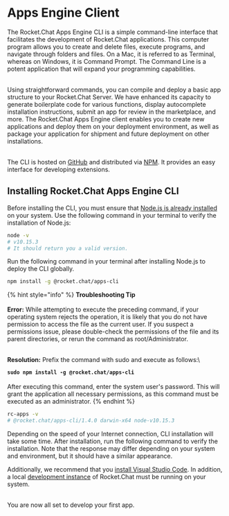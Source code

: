 # Apps Engine Client

The Rocket.Chat Apps Engine CLI is a simple command-line interface that facilitates the development of Rocket.Chat applications. This computer program allows you to create and delete files, execute programs, and navigate through folders and files. On a Mac, it is referred to as Terminal, whereas on Windows, it is Command Prompt. The Command Line is a potent application that will expand your programming capabilities.

\
Using straightforward commands, you can compile and deploy a basic app structure to your Rocket.Chat Server. We have enhanced its capacity to generate boilerplate code for various functions, display autocomplete installation instructions, submit an app for review in the marketplace, and more. The Rocket.Chat Apps Engine client enables you to create new applications and deploy them on your deployment environment, as well as package your application for shipment and future deployment on other installations.

\
The CLI is hosted on [GitHub](https://github.com/RocketChat/Rocket.Chat.Apps-cli) and distributed via [NPM](https://www.npmjs.com/package/@rocket.chat/apps-cli). It provides an easy interface for developing extensions.

## Installing Rocket.Chat Apps Engine CLI

Before installing the CLI, you must ensure that [Node.js is already installed](https://nodejs.org/en) on your system. Use the following command in your terminal to verify the installation of Node.js:&#x20;

```bash
node -v
# v10.15.3
# It should return you a valid version.
```

Run the following command in your terminal after installing Node.js to deploy the CLI globally.

```bash
npm install -g @rocket.chat/apps-cli
```

{% hint style="info" %}
**Troubleshooting Tip**\
\
**Error:** While attempting to execute the preceding command, if your operating system rejects the operation, it is likely that you do not have permission to access the file as the current user. If you suspect a permissions issue, please double-check the permissions of the file and its parent directories, or rerun the command as root/Administrator.

\
**Resolution:** Prefix the command with sudo and execute as follows:\


**`sudo npm install -g @rocket.chat/apps-cli`**\
\
After executing this command, enter the system user's password. This will grant the application all necessary permissions, as this command must be executed as an administrator.
{% endhint %}

```bash
rc-apps -v
# @rocket.chat/apps-cli/1.4.0 darwin-x64 node-v10.15.3
```

Depending on the speed of your Internet connection, CLI installation will take some time. After installation, run the following command to verify the installation. Note that the response may differ depending on your system and environment, but it should have a similar appearance.

Additionally, we recommend that you [install Visual Studio Code](https://code.visualstudio.com/download). In addition, a local [development instance](https://docs.rocket.chat/deploy/prepare-for-your-deployment/rapid-deployment-methods/docker-and-docker-compose) of Rocket.Chat must be running on your system.

\
You are now all set to develop your first app.
